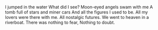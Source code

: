 I jumped in the water What did I see? Moon-eyed angels swam with me A tomb full of stars and miner cars And all the figures I used to be. All my lovers were there with me. All nostalgic futures. We went to heaven in a riverboat. There was nothing to fear, Nothing to doubt.